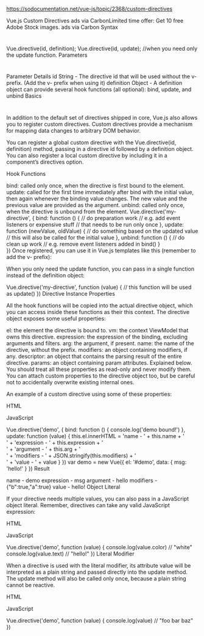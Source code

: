 <!--
 * @Author: wangyunbo
 * @Date: 2021-08-21 09:34:55
 * @LastEditors: wangyunbo
 * @LastEditTime: 2021-08-21 09:35:09
 * @FilePath: \dayByday\vue\customDirective.md
 * @Description: file content
-->

https://sodocumentation.net/vue-js/topic/2368/custom-directives

Vue.js 
Custom Directives
ads via CarbonLimited time offer: Get 10 free Adobe Stock images.
ads via Carbon
Syntax
#
Vue.directive(id, definition);
Vue.directive(id, update); //when you need only the update function.
Parameters
#
Parameter	Details
id	String - The directive id that will be used without the v- prefix. (Add the v- prefix when using it)
definition	Object - A definition object can provide several hook functions (all optional): bind, update, and unbind
Basics
#
In addition to the default set of directives shipped in core, Vue.js also allows you to register custom directives. Custom directives provide a mechanism for mapping data changes to arbitrary DOM behavior.

You can register a global custom directive with the Vue.directive(id, definition) method, passing in a directive id followed by a definition object. You can also register a local custom directive by including it in a component’s directives option.

Hook Functions

bind: called only once, when the directive is first bound to the element.
update: called for the first time immediately after bind with the initial value, then again whenever the binding value changes. The new value and the previous value are provided as the argument.
unbind: called only once, when the directive is unbound from the element.
Vue.directive('my-directive', {
     bind: function () {
       // do preparation work
       // e.g. add event listeners or expensive stuff
       // that needs to be run only once
     },
     update: function (newValue, oldValue) {
       // do something based on the updated value
       // this will also be called for the initial value
     },
     unbind: function () {
       // do clean up work
       // e.g. remove event listeners added in bind()
     }    
})
Once registered, you can use it in Vue.js templates like this (remember to add the v- prefix):

<div v-my-directive="someValue"></div>
When you only need the update function, you can pass in a single function instead of the definition object:

Vue.directive('my-directive', function (value) {
  // this function will be used as update()
})
Directive Instance Properties

All the hook functions will be copied into the actual directive object, which you can access inside these functions as their this context. The directive object exposes some useful properties:

el: the element the directive is bound to.
vm: the context ViewModel that owns this directive.
expression: the expression of the binding, excluding arguments and filters.
arg: the argument, if present.
name: the name of the directive, without the prefix.
modifiers: an object containing modifiers, if any.
descriptor: an object that contains the parsing result of the entire directive.
params: an object containing param attributes. Explained below.
You should treat all these properties as read-only and never modify them. You can attach custom properties to the directive object too, but be careful not to accidentally overwrite existing internal ones.

An example of a custom directive using some of these properties:

HTML

<div id="demo" v-demo:hello.a.b="msg"></div>
JavaScript

Vue.directive('demo', {
  bind: function () {
    console.log('demo bound!')
  },
  update: function (value) {
    this.el.innerHTML =
      'name - '       + this.name + '<br>' +
      'expression - ' + this.expression + '<br>' +
      'argument - '   + this.arg + '<br>' +
      'modifiers - '  + JSON.stringify(this.modifiers) + '<br>' +
      'value - '      + value
  }
})
var demo = new Vue({
  el: '#demo',
  data: {
    msg: 'hello!'
  }
})
Result

name - demo
expression - msg
argument - hello
modifiers - {"b":true,"a":true}
value - hello!
Object Literal

If your directive needs multiple values, you can also pass in a JavaScript object literal. Remember, directives can take any valid JavaScript expression:

HTML

<div v-demo="{ color: 'white', text: 'hello!' }"></div>
JavaScript

Vue.directive('demo', function (value) {
  console.log(value.color) // "white"
  console.log(value.text) // "hello!"
})
Literal Modifier

When a directive is used with the literal modifier, its attribute value will be interpreted as a plain string and passed directly into the update method. The update method will also be called only once, because a plain string cannot be reactive.

HTML

<div v-demo.literal="foo bar baz">
JavaScript

Vue.directive('demo', function (value) {
  console.log(value) // "foo bar baz"
})
